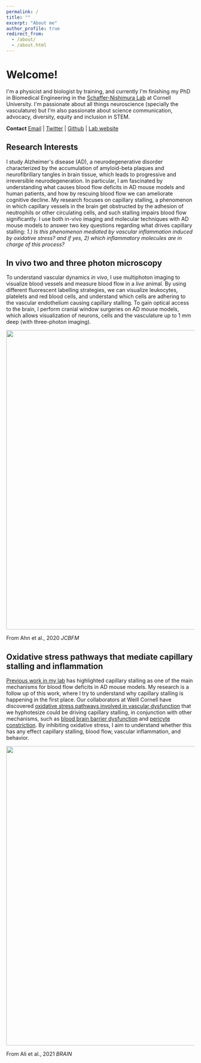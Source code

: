 ```yaml
---
permalink: /
title: ""
excerpt: "About me"
author_profile: true
redirect_from: 
  - /about/
  - /about.html
---
```


Welcome!
======
I'm a physicist and biologist by training, and currently I'm finishing my PhD in Biomedical Engineering in the [Schaffer-Nishimura Lab](https://snlab.bme.cornell.edu) at Cornell University. I'm passionate about all things neuroscience (specially the vasculature) but I'm also passionate about science communication, advocacy, diversity, equity and inclusion in STEM.   

**Contact**
[Email](mailto:nr376@cornell.edu) | [Twitter](https://twitter.com/NancyRuizU) | [Github](https://github.com/nancyruizu) | [Lab website](https://snlab.bme.cornell.edu)

Research Interests
------

I study Alzheimer's disease (AD), a neurodegenerative disorder characterized by the accumulation of amyloid-beta plaques and neurofibrillary tangles in brain tissue, which leads to progressive and irreversible neurodegeneration. In particular, I am fascinated by understanding what causes blood flow deficits in AD mouse models and human patients, and how by rescuing blood flow we can ameliorate cognitive decline. My research focuses on capillary stalling, a phenomenon in which capillary vessels in the brain get obstructed by the adhesion of neutrophils or other circulating cells, and such stalling impairs blood flow significantly. I use both in-vivo imaging and molecular techniques with AD mouse models to answer two key questions regarding what drives capillary stalling: *1.) Is this phenomenon mediated by vascular inflammation induced by oxidative stress? and if yes, 2) which inflammatory molecules are in charge of this process?*  

In vivo two and three photon microscopy
------

To understand vascular dynamics *in vivo*, I use multiphoton imaging to visualize blood vessels and measure blood flow in a *live* animal. By using different fluorescent labelling strategies, we can visualize leukocytes, platelets and red blood cells, and understand which cells are adhering to the vascular endothelium causing capillary stalling. To gain optical access to the brain, I perform cranial window surgeries on AD mouse models, which allows visualization of neurons, cells and the vasculature up to 1 mm deep (with three-photon imaging).

<p align="center">
<img src="https://nancyruizu.github.io/images/THG.png" width="800px"> 
</p>

From Ahn et al., 2020 *JCBFM*

Oxidative stress pathways that mediate capillary stalling and inflammation
------

[Previous work in my lab](https://www.nature.com/articles/s41593-018-0329-4) has highlighted capillary stalling as one of the main mechanisms for blood flow deficits in AD mouse models. My research is a follow up of this work, where I try to understand why capillary stalling is happening in the first place. Our collaborators at Weill Cornell have discovered [oxidative stress pathways involved in vascular dysfunction](https://www.nature.com/articles/ncomms6318) that we hyphotesize could be driving capillary stalling, in conjunction with other mechanisms, such as [blood brain barrier dysfunction](https://doi.org/10.1093/brain/awab387) and [pericyte constriction](https://science.sciencemag.org/content/early/2019/06/19/science.aav9518). By inhibiting oxidative stress, I aim to understand whether this has any effect capillary stalling, blood flow, vascular inflammation, and behavior. 

<p align="center">
<img src="https://nancyruizu.github.io/images/VEGF.png" width="800px"> 
</p>

From Ali et al., 2021 *BRAIN*

